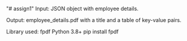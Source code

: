 "# assign1" 
Input: JSON object with employee details.

Output: employee_details.pdf with a title and a table of key-value pairs.

Library used: fpdf
Python 3.8+
pip install fpdf
